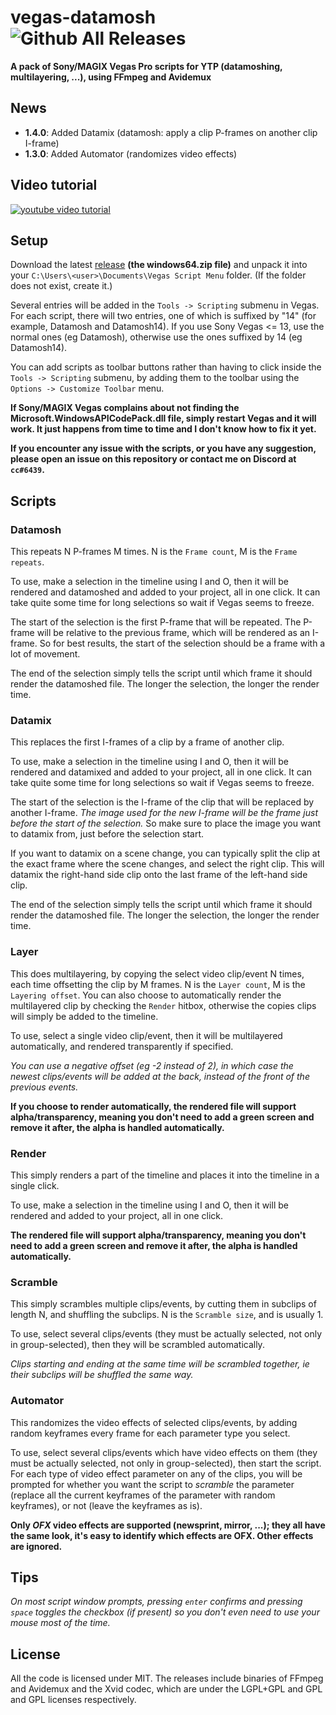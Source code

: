 # vegas-datamosh ![Github All Releases](https://img.shields.io/github/downloads/delthas/vegas-datamosh/total.svg?style=flat-square)
**A pack of Sony/MAGIX Vegas Pro scripts for YTP (datamoshing, multilayering, ...), using FFmpeg and Avidemux**

## News
- **1.4.0**: Added Datamix (datamosh: apply a clip P-frames on another clip I-frame)
- **1.3.0**: Added Automator (randomizes video effects)

## Video tutorial
[![youtube video tutorial](https://img.youtube.com/vi/6D2lW6H0bb8/0.jpg)](https://www.youtube.com/watch?v=6D2lW6H0bb8)

## Setup
Download the latest [release](../../releases/) **(the windows64.zip file)** and unpack it into your ```C:\Users\<user>\Documents\Vegas Script Menu``` folder. (If the folder does not exist, create it.)

Several entries will be added in the ```Tools -> Scripting``` submenu in Vegas. For each script, there will two entries, one of which is suffixed by "14" (for example, Datamosh and Datamosh14). If you use Sony Vegas <= 13, use the normal ones (eg Datamosh), otherwise use the ones suffixed by 14 (eg Datamosh14).

You can add scripts as toolbar buttons rather than having to click inside the ```Tools -> Scripting``` submenu, by adding them to the toolbar using the ```Options -> Customize Toolbar``` menu.

**If Sony/MAGIX Vegas complains about not finding the Microsoft.WindowsAPICodePack.dll file, simply restart Vegas and it will work. It just happens from time to time and I don't know how to fix it yet.**

**If you encounter any issue with the scripts, or you have any suggestion, please open an issue on this repository or contact me on Discord at ```cc#6439```.**

## Scripts

### Datamosh
This repeats N P-frames M times. N is the ```Frame count```, M is the  ```Frame repeats```.

To use, make a selection in the timeline using I and O, then it will be rendered and datamoshed and added to your project, all in one click. It can take quite some time for long selections so wait if Vegas seems to freeze.

The start of the selection is the first P-frame that will be repeated. The P-frame will be relative to the previous frame, which will be rendered as an I-frame. So for best results, the start of the selection should be a frame with a lot of movement.

The end of the selection simply tells the script until which frame it should render the datamoshed file. The longer the selection, the longer the render time.

### Datamix
This replaces the first I-frames of a clip by a frame of another clip.

To use, make a selection in the timeline using I and O, then it will be rendered and datamixed and added to your project, all in one click. It can take quite some time for long selections so wait if Vegas seems to freeze.

The start of the selection is the I-frame of the clip that will be replaced by another I-frame. *The image used for the new I-frame will be the frame just before the start of the selection.* So make sure to place the image you want to datamix from, just before the selection start.

If you want to datamix on a scene change, you can typically split the clip at the exact frame where the scene changes, and select the right clip. This will datamix the right-hand side clip onto the last frame of the left-hand side clip.

The end of the selection simply tells the script until which frame it should render the datamoshed file. The longer the selection, the longer the render time.

### Layer
This does multilayering, by copying the select video clip/event N times, each time offsetting the clip by M frames. N is the ```Layer count```, M is the  ```Layering offset```. You can also choose to automatically render the multilayered clip by checking the ```Render``` hitbox, otherwise the copies clips will simply be added to the timeline.

To use, select a single video clip/event, then it will be multilayered automatically, and rendered transparently if specified.

*You can use a negative offset (eg -2 instead of 2), in which case the newest clips/events will be added at the back, instead of the front of the previous events.*

**If you choose to render automatically, the rendered file will support alpha/transparency, meaning you don't need to add a green screen and remove it after, the alpha is handled automatically.**

### Render
This simply renders a part of the timeline and places it into the timeline in a single click.

To use, make a selection in the timeline using I and O, then it will be rendered and added to your project, all in one click.

**The rendered file will support alpha/transparency, meaning you don't need to add a green screen and remove it after, the alpha is handled automatically.**

### Scramble
This simply scrambles multiple clips/events, by cutting them in subclips of length N, and shuffling the subclips. N is the ```Scramble size```, and is usually 1.

To use, select several clips/events (they must be actually selected, not only in group-selected), then they will be scrambled automatically.

*Clips starting and ending at the same time will be scrambled together, ie their subclips will be shuffled the same way.*

### Automator
This randomizes the video effects of selected clips/events, by adding random keyframes every frame for each parameter type you select.

To use, select several clips/events which have video effects on them (they must be actually selected, not only in group-selected), then start the script. For each type of video effect parameter on any of the clips, you will be prompted for whether you want the script to *scramble* the parameter (replace all the current keyframes of the parameter with random keyframes), or not (leave the keyframes as is).

**Only *OFX* video effects are supported (newsprint, mirror, ...); they all have the same look, it's easy to identify which effects are OFX. Other effects are ignored.**

## Tips
*On most script window prompts, pressing ```enter``` confirms and pressing ```space``` toggles the checkbox (if present) so you don't even need to use your mouse most of the time.*

## License
All the code is licensed under MIT. The releases include binaries of FFmpeg and Avidemux and the Xvid codec, which are under the LGPL+GPL and GPL and GPL licenses respectively.
